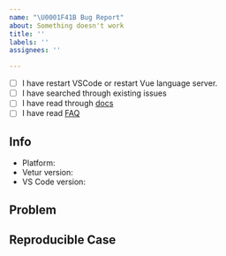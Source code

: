 ```yaml
---
name: "\U0001F41B Bug Report"
about: Something doesn't work
title: ''
labels: ''
assignees: ''

---
```


<!-- Check those before opening an issue -->

- [ ] I have restart VSCode or restart Vue language server.
- [ ] I have searched through existing issues
- [ ] I have read through [docs](https://vuejs.github.io/vetur)
- [ ] I have read [FAQ](https://github.com/vuejs/vetur/blob/master/docs/FAQ.md)

## Info

- Platform: <!-- Win/macOS/Linux -->
- Vetur version:
- VS Code version:

## Problem

<!-- Include error message from Panel -> Output -> Vue Language Server -->
<!-- With screenshot / gif if possible -->

## Reproducible Case

<!--
  Please provide clear steps for reproducing the problem. Otherwise we might close your issue.

  - Generate a project from https://github.com/octref/veturpack/generate
  - Make a minimal code change to demonstrate your problem
  - Push your commit
  - Include link to your changes in the issue
-->
